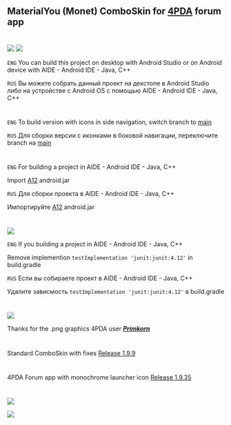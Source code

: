 ## MaterialYou (Monet) ComboSkin for [4PDA](https://4pda.to/forum/index.php?showtopic=673755) forum app
#
<img src="https://img.shields.io/badge/minSdk-31-blue?longCache=true&style=flat">

<img src="https://img.shields.io/badge/Build%20Project-blue?longCache=true&logo=github&labelColor=blue&style=flat">

`ENG`
You can build this project on desktop with Android Studio or on Android device with AIDE - Android IDE - Java, C++

`RUS`
Вы можете собрать данный проект на декстопе в Android Studio либо на устройстве с Android OS с помощью AIDE - Android IDE - Java, C++ 

#

`ENG`
To build version with icons in side navigation, switch branch to [main](https://github.com/PycmShoma/4PDA-ComboSkin-MaterialYou/tree/main)

`RUS`
Для сборки версии с иконками в боковой навигации, переключите branch на [main](https://github.com/PycmShoma/4PDA-ComboSkin-MaterialYou/tree/main)

#
#

`ENG`
For building a project in AIDE - Android IDE - Java, C++

Import [A12](https://github.com/Sable/android-platforms/tree/master/android-32) android.jar

`RUS`
Для сборки проекта в AIDE - Android IDE - Java, C++

Импортируйте [A12](https://github.com/Sable/android-platforms/tree/master/android-32) android.jar

#
#

<img src="https://img.shields.io/badge/Troubleshooting-blue?longCache=true&logo=github&labelColor=blue&style=flat">

`ENG`
If you building a project in AIDE - Android IDE - Java, C++

Remove implemention `testImplementation 'junit:junit:4.12'` in build.gradle

`RUS`
Если вы собираете проект в AIDE - Android IDE - Java, C++

Удалите зависмость `testImplementation 'junit:junit:4.12'` в build.gradle

#
#

<img src="https://img.shields.io/badge/Credits-blue?longCache=true&logo=github&labelColor=blue&style=flat">

Thanks for the .png graphics 4PDA user [***Primkorn***](https://4pda.to/forum/index.php?showuser=4207213)

#
#

Standard ComboSkin with fixes [Release 1.9.9](https://github.com/PycmShoma/4PDA-ComboSkin-MaterialYou/releases/tag/1.9.9)

#
#

4PDA Forum app with monochrome launcher icon [Release 1.9.35](https://github.com/PycmShoma/4PDA-ComboSkin-MaterialYou/releases/tag/1.9.35)

#
#

<a href="https://github.com/PycmShoma/4PDA-DarkMaterialYou-Skin/blob/master/assets/screenshots.md"><img src="https://img.shields.io/badge/Screenshots-blue?longCache=true&logo=github&labelColor=blue&style=flat"> </a>

<a href="https://4pda.to/forum/index.php?showtopic=1054830"><img src="https://img.shields.io/badge/4PDA%20Thread-blue?longCache=true&style=flat"> </a>


